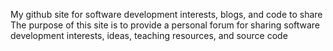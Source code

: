 My github site for software development interests, blogs, and code to share
The purpose of this site is to provide a personal forum for sharing software development interests, ideas, teaching resources, and source code
